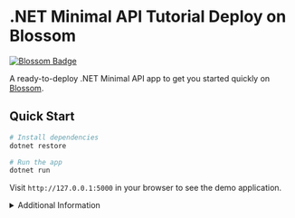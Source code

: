 # .NET Minimal API Tutorial Deploy on Blossom

[![Blossom Badge](https://img.boltops.com/images/blossom/logos/blossom-powered-by.png)](https://blossom-cloud.com)

A ready-to-deploy .NET Minimal API app to get you started quickly on [Blossom](https://blossom-cloud.com).

## Quick Start

```bash
# Install dependencies
dotnet restore

# Run the app
dotnet run
```

Visit `http://127.0.0.1:5000` in your browser to see the demo application.

<details>
<summary>Additional Information</summary>

### Environment Variables
- `PORT`: Change the port (default: 5000)
- `ASPNETCORE_ENVIRONMENT`: Set the environment (Development/Production)

### API Endpoints
```bash
# Get a greeting
curl http://127.0.0.1:5000/api/hello?name=John

# Echo a message
curl -X POST -H "Content-Type: application/json" \
     -d '{"message":"Hello"}' http://127.0.0.1:5000/api/echo
```
</details>
